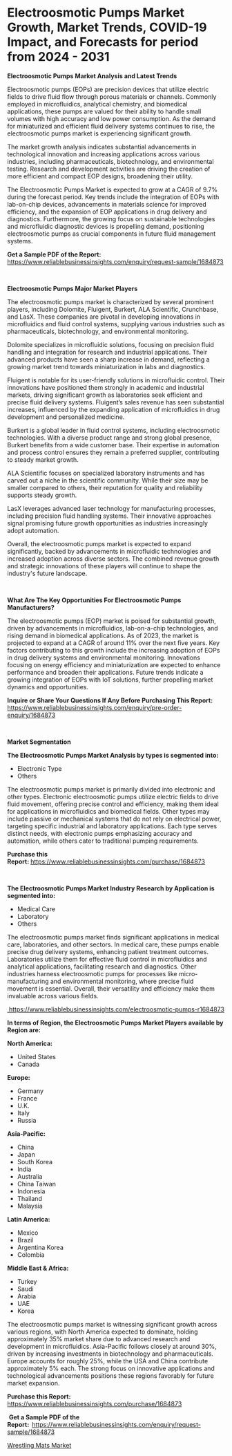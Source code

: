 <p><h1>Electroosmotic Pumps Market Growth, Market Trends, COVID-19 Impact, and Forecasts for period from 2024 - 2031</h1></p><p><strong>Electroosmotic Pumps Market Analysis and Latest Trends</strong></p>
<p><p>Electroosmotic pumps (EOPs) are precision devices that utilize electric fields to drive fluid flow through porous materials or channels. Commonly employed in microfluidics, analytical chemistry, and biomedical applications, these pumps are valued for their ability to handle small volumes with high accuracy and low power consumption. As the demand for miniaturized and efficient fluid delivery systems continues to rise, the electroosmotic pumps market is experiencing significant growth.</p><p>The market growth analysis indicates substantial advancements in technological innovation and increasing applications across various industries, including pharmaceuticals, biotechnology, and environmental testing. Research and development activities are driving the creation of more efficient and compact EOP designs, broadening their utility. </p><p>The Electroosmotic Pumps Market is expected to grow at a CAGR of 9.7% during the forecast period. Key trends include the integration of EOPs with lab-on-chip devices, advancements in materials science for improved efficiency, and the expansion of EOP applications in drug delivery and diagnostics. Furthermore, the growing focus on sustainable technologies and microfluidic diagnostic devices is propelling demand, positioning electroosmotic pumps as crucial components in future fluid management systems.</p></p>
<p><strong>Get a Sample PDF of the Report:&nbsp;</strong> <a href="https://www.reliablebusinessinsights.com/enquiry/request-sample/1684873?utm_campaign=117&utm_medium=2&utm_source=Github&utm_content=ia&utm_term=30122024&utm_id=electroosmotic-pumps">https://www.reliablebusinessinsights.com/enquiry/request-sample/1684873</a></p>
<p>&nbsp;</p>
<p><strong>Electroosmotic Pumps Major Market Players</strong></p>
<p><p>The electroosmotic pumps market is characterized by several prominent players, including Dolomite, Fluigent, Burkert, ALA Scientific, Crunchbase, and LasX. These companies are pivotal in developing innovations in microfluidics and fluid control systems, supplying various industries such as pharmaceuticals, biotechnology, and environmental monitoring.</p><p>Dolomite specializes in microfluidic solutions, focusing on precision fluid handling and integration for research and industrial applications. Their advanced products have seen a sharp increase in demand, reflecting a growing market trend towards miniaturization in labs and diagnostics.</p><p>Fluigent is notable for its user-friendly solutions in microfluidic control. Their innovations have positioned them strongly in academic and industrial markets, driving significant growth as laboratories seek efficient and precise fluid delivery systems. Fluigent’s sales revenue has seen substantial increases, influenced by the expanding application of microfluidics in drug development and personalized medicine.</p><p>Burkert is a global leader in fluid control systems, including electroosmotic technologies. With a diverse product range and strong global presence, Burkert benefits from a wide customer base. Their expertise in automation and process control ensures they remain a preferred supplier, contributing to steady market growth.</p><p>ALA Scientific focuses on specialized laboratory instruments and has carved out a niche in the scientific community. While their size may be smaller compared to others, their reputation for quality and reliability supports steady growth.</p><p>LasX leverages advanced laser technology for manufacturing processes, including precision fluid handling systems. Their innovative approaches signal promising future growth opportunities as industries increasingly adopt automation.</p><p>Overall, the electroosmotic pumps market is expected to expand significantly, backed by advancements in microfluidic technologies and increased adoption across diverse sectors. The combined revenue growth and strategic innovations of these players will continue to shape the industry's future landscape.</p></p>
<p>&nbsp;</p>
<p><strong>What Are The Key Opportunities For Electroosmotic Pumps Manufacturers?</strong></p>
<p><p>The electroosmotic pumps (EOP) market is poised for substantial growth, driven by advancements in microfluidics, lab-on-a-chip technologies, and rising demand in biomedical applications. As of 2023, the market is projected to expand at a CAGR of around 11% over the next five years. Key factors contributing to this growth include the increasing adoption of EOPs in drug delivery systems and environmental monitoring. Innovations focusing on energy efficiency and miniaturization are expected to enhance performance and broaden their applications. Future trends indicate a growing integration of EOPs with IoT solutions, further propelling market dynamics and opportunities.</p></p>
<p><strong>Inquire or Share Your Questions If Any Before Purchasing This Report:</strong> <a href="https://www.reliablebusinessinsights.com/enquiry/pre-order-enquiry/1684873?utm_campaign=117&utm_medium=2&utm_source=Github&utm_content=ia&utm_term=30122024&utm_id=electroosmotic-pumps">https://www.reliablebusinessinsights.com/enquiry/pre-order-enquiry/1684873</a></p>
<p>&nbsp;</p>
<p><strong>Market Segmentation</strong></p>
<p><strong>The Electroosmotic Pumps Market Analysis by types is segmented into:</strong></p>
<p><ul><li>Electronic Type</li><li>Others</li></ul></p>
<p><p>The electroosmotic pumps market is primarily divided into electronic and other types. Electronic electroosmotic pumps utilize electric fields to drive fluid movement, offering precise control and efficiency, making them ideal for applications in microfluidics and biomedical fields. Other types may include passive or mechanical systems that do not rely on electrical power, targeting specific industrial and laboratory applications. Each type serves distinct needs, with electronic pumps emphasizing accuracy and automation, while others cater to traditional pumping requirements.</p></p>
<p><strong>Purchase this Report:&nbsp;</strong><a href="https://www.reliablebusinessinsights.com/purchase/1684873?utm_campaign=117&utm_medium=2&utm_source=Github&utm_content=ia&utm_term=30122024&utm_id=electroosmotic-pumps">https://www.reliablebusinessinsights.com/purchase/1684873</a></p>
<p>&nbsp;</p>
<p><strong>The Electroosmotic Pumps Market Industry Research by Application is segmented into:</strong></p>
<p><ul><li>Medical Care</li><li>Laboratory</li><li>Others</li></ul></p>
<p><p>The electroosmotic pumps market finds significant applications in medical care, laboratories, and other sectors. In medical care, these pumps enable precise drug delivery systems, enhancing patient treatment outcomes. Laboratories utilize them for effective fluid control in microfluidics and analytical applications, facilitating research and diagnostics. Other industries harness electroosmotic pumps for processes like micro-manufacturing and environmental monitoring, where precise fluid movement is essential. Overall, their versatility and efficiency make them invaluable across various fields.</p></p>
<p><a href="https://www.reliablebusinessinsights.com/electroosmotic-pumps-r1684873?utm_campaign=117&utm_medium=2&utm_source=Github&utm_content=ia&utm_term=30122024&utm_id=electroosmotic-pumps">&nbsp;https://www.reliablebusinessinsights.com/electroosmotic-pumps-r1684873</a></p>
<p><strong>In terms of Region, the Electroosmotic Pumps Market Players available by Region are:</strong></p>
<p>
    <p> <strong> North America: </strong>
        <ul>
            <li>United States</li>
            <li>Canada</li>
        </ul>
        </p> 
    <p> <strong> Europe: </strong>
        <ul>
            <li>Germany</li>
            <li>France</li>
            <li>U.K.</li>
            <li>Italy</li>
            <li>Russia</li>
        </ul>
        </p> 
    <p> <strong> Asia-Pacific: </strong>
        <ul>
            <li>China</li>
            <li>Japan</li>
            <li>South Korea</li>
            <li>India</li>
            <li>Australia</li>
            <li>China Taiwan</li>
            <li>Indonesia</li>
            <li>Thailand</li>
            <li>Malaysia</li>
        </ul>
        </p> 
    <p> <strong> Latin America: </strong>
        <ul>
            <li>Mexico</li>
            <li>Brazil</li>
            <li>Argentina Korea</li>
            <li>Colombia</li>
        </ul>
        </p> 
    <p> <strong> Middle East & Africa: </strong>
        <ul>
            <li>Turkey</li>
            <li>Saudi</li>
            <li>Arabia</li>
            <li>UAE</li>
            <li>Korea</li>
        </ul>
    </p>
    </p>
<p><p>The electroosmotic pumps market is witnessing significant growth across various regions, with North America expected to dominate, holding approximately 35% market share due to advanced research and development in microfluidics. Asia-Pacific follows closely at around 30%, driven by increasing investments in biotechnology and pharmaceuticals. Europe accounts for roughly 25%, while the USA and China contribute approximately 5% each. The strong focus on innovative applications and technological advancements positions these regions favorably for future market expansion.</p></p>
<p><strong>Purchase this Report: </strong><a href="https://www.reliablebusinessinsights.com/purchase/1684873?utm_campaign=117&utm_medium=2&utm_source=Github&utm_content=ia&utm_term=30122024&utm_id=electroosmotic-pumps">https://www.reliablebusinessinsights.com/purchase/1684873</a></p>
<p>&nbsp;<strong>Get a Sample PDF of the Report:&nbsp;&nbsp;</strong><a href="https://www.reliablebusinessinsights.com/enquiry/request-sample/1684873?utm_campaign=117&utm_medium=2&utm_source=Github&utm_content=ia&utm_term=30122024&utm_id=electroosmotic-pumps">https://www.reliablebusinessinsights.com/enquiry/request-sample/1684873</a></p>
<p><strong></strong></p>
<p><p><a href="https://github.com/zuccoshenna242/Market-Research-Report-List-1/blob/main/wrestling-mats-market.md?utm_campaign=117&utm_medium=2&utm_source=Github&utm_content=ia&utm_term=30122024&utm_id=electroosmotic-pumps">Wrestling Mats Market</a></p></p>